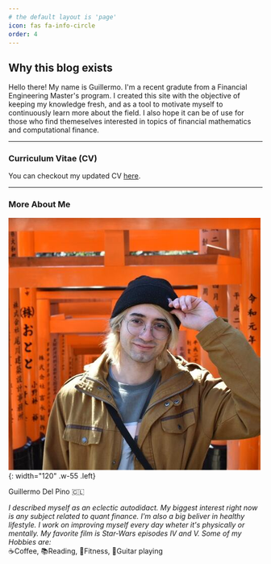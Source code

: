 ```yaml
---
# the default layout is 'page'
icon: fas fa-info-circle
order: 4
---
```

## Why this blog exists

Hello there! My name is Guillermo. I'm a recent gradute from a Financial Engineering Master's program. I created this site with the objective of keeping my knowledge fresh, and as a tool to motivate myself to continuously learn more about the field. I also hope it can be of use for those who find themeselves interested in topics of financial mathematics and computational finance.

***

### Curriculum Vitae (CV)

You can checkout my updated CV [here](/resume/resume.pdf).

***

### More About Me


![Desktop View](/assets/img/about/me.jpeg){: width="120" .w-55   .left}

Guillermo Del Pino 🇨🇱

*I described myself as an eclectic autodidact. My biggest interest right now is any subject related to quant finance. I'm also a big beliver in healthy lifestyle. I work on improving myself every day wheter it's physically or mentally. My favorite film is Star-Wars episodes IV and V. 
Some of my Hobbies are:*  
☕Coffee, 📚Reading, 💪Fitness, 🎸Guitar playing